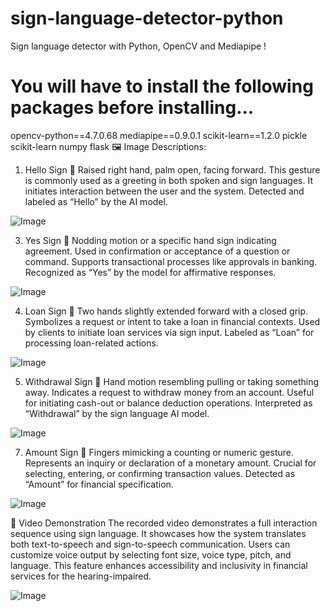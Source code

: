 # sign-language-detector-python

Sign language detector with Python, OpenCV and Mediapipe !

# You will have to install the following packages before installing...

opencv-python==4.7.0.68
mediapipe==0.9.0.1
scikit-learn==1.2.0
pickle
scikit-learn
numpy
flask
🖼️ Image Descriptions:
1. Hello Sign
📸 Raised right hand, palm open, facing forward.
This gesture is commonly used as a greeting in both spoken and sign languages.
It initiates interaction between the user and the system.
Detected and labeled as “Hello” by the AI model.

![Image](https://github.com/user-attachments/assets/5966305f-1209-4e78-82be-2cdd5ce05fff)

3. Yes Sign
📸 Nodding motion or a specific hand sign indicating agreement.
Used in confirmation or acceptance of a question or command.
Supports transactional processes like approvals in banking.
Recognized as “Yes” by the model for affirmative responses.

![Image](https://github.com/user-attachments/assets/966ba0d8-151f-4845-a9cd-15eeadfd1547)

4. Loan Sign
📸 Two hands slightly extended forward with a closed grip.
Symbolizes a request or intent to take a loan in financial contexts.
Used by clients to initiate loan services via sign input.
Labeled as “Loan” for processing loan-related actions.

![Image](https://github.com/user-attachments/assets/72ab0589-511a-4b9d-9426-96845286817a)

5. Withdrawal Sign
📸 Hand motion resembling pulling or taking something away.
Indicates a request to withdraw money from an account.
Useful for initiating cash-out or balance deduction operations.
Interpreted as “Withdrawal” by the sign language AI model.

![Image](https://github.com/user-attachments/assets/0a4f8e2f-a139-458f-9194-816bc3679cd5)

7. Amount Sign
📸 Fingers mimicking a counting or numeric gesture.
Represents an inquiry or declaration of a monetary amount.
Crucial for selecting, entering, or confirming transaction values.
Detected as “Amount” for financial specification.

![Image](https://github.com/user-attachments/assets/388facb9-633e-4a5f-a567-2a682dd1c2ee)

🎥 Video Demonstration
The recorded video demonstrates a full interaction sequence using sign language.
It showcases how the system translates both text-to-speech and sign-to-speech communication.
Users can customize voice output by selecting font size, voice type, pitch, and language.
This feature enhances accessibility and inclusivity in financial services for the hearing-impaired.





![Image](https://github.com/user-attachments/assets/388facb9-633e-4a5f-a567-2a682dd1c2ee)
